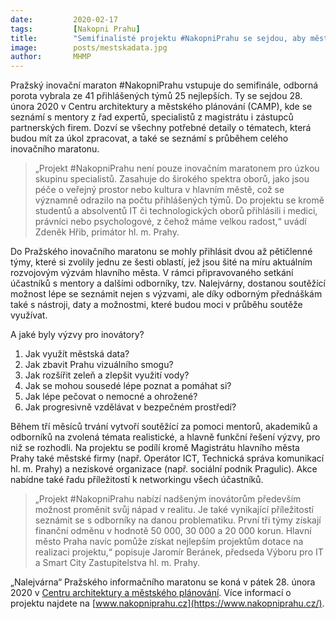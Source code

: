 ```yaml
---
date:         2020-02-17
tags:         [Nakopni Prahu]
title:        "Semifinalisté projektu #NakopniPrahu se sejdou, aby městu pomohli s inovacemi"
image: 	      posts/mestskadata.jpg
author:       MHMP
---
```


Pražský inovační maraton #NakopniPrahu vstupuje do semifinále, odborná porota vybrala ze 41 přihlášených týmů 25 nejlepších. Ty se sejdou 28. února 2020 v Centru architektury a městského plánování (CAMP), kde se seznámí s mentory z řad expertů, specialistů z magistrátu i zástupců partnerských firem. Dozví se všechny potřebné detaily o tématech, která budou mít za úkol zpracovat, a také se seznámí s průběhem celého inovačního maratonu.

> „Projekt #NakopniPrahu není pouze inovačním maratonem pro úzkou skupinu specialistů. Zasahuje do širokého spektra oborů, jako jsou péče o veřejný prostor nebo kultura v hlavním městě, což se významně odrazilo na počtu přihlášených týmů. Do projektu se kromě studentů a absolventů IT či technologických oborů přihlásili i medici, právníci nebo psychologové, z čehož máme velkou radost,“ uvádí Zdeněk Hřib, primátor hl. m. Prahy.

Do Pražského inovačního maratonu se mohly přihlásit dvou až pětičlenné týmy, které si zvolily jednu ze šesti oblastí, jež jsou šité na míru aktuálním rozvojovým výzvám hlavního města. V rámci připravovaného setkání účastníků s mentory a dalšími odborníky, tzv. Nalejvárny, dostanou soutěžící možnost lépe se seznámit nejen s výzvami, ale díky odborným přednáškám také s nástroji, daty a možnostmi, které budou moci v průběhu soutěže využívat.

A jaké byly výzvy pro inovátory? 

1. Jak využít městská data?
2. Jak zbavit Prahu vizuálního smogu?
3. Jak rozšířit zeleň a zlepšit využití vody?
4. Jak se mohou sousedé lépe poznat a pomáhat si?
5. Jak lépe pečovat o nemocné a ohrožené?
6. Jak progresivně vzdělávat v bezpečném prostředí?

Během tří měsíců trvání vytvoří soutěžící za pomoci mentorů, akademiků a odborníků na zvolená témata realistické, a hlavně funkční řešení výzvy, pro niž se rozhodli. Na projektu se podílí kromě Magistrátu hlavního města Prahy také městské firmy (např. Operátor ICT, Technická správa komunikací hl. m. Prahy) a neziskové organizace (např. sociální podnik Pragulic). Akce nabídne také řadu příležitostí k networkingu všech účastníků.

> „Projekt #NakopniPrahu nabízí nadšeným inovátorům především možnost proměnit svůj nápad v realitu. Je také vynikající příležitostí seznámit se s odborníky na danou problematiku. První tři týmy získají finanční odměnu v hodnotě 50 000, 30 000 a 20 000 korun. Hlavní město Praha navíc pomůže získat nejlepším projektům dotace na realizaci projektu,“ popisuje Jaromír Beránek, předseda Výboru pro IT a Smart City Zastupitelstva hl. m. Prahy.

„Nalejvárna“ Pražského informačního maratonu se koná v pátek 28. února 2020 v [Centru architektury a městského plánování](http://praha.camp/). Více informací o projektu najdete na [www.nakopniprahu.cz](https://www.nakopniprahu.cz/).

